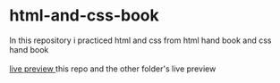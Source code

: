 # html-and-css-book
In this repository i practiced html and css from html hand book and css hand book <br> <br>
<a href="https://abdimalik2004.github.io/html-and-css-book/" target="_blank" >live preview </a> this repo   and the other folder's live preview
